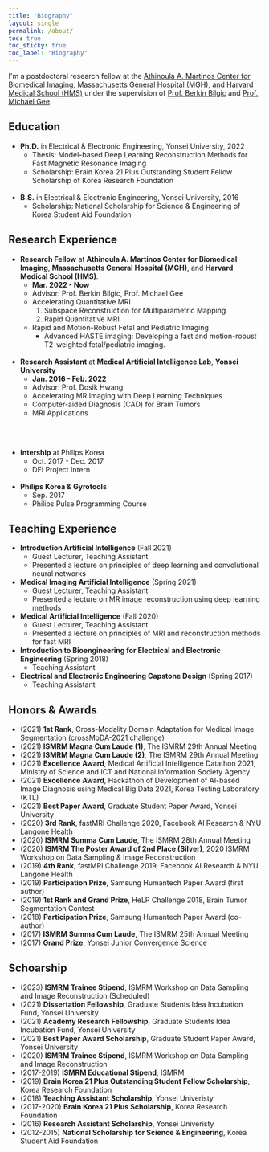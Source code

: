 ```yaml
---
title: "Biography"
layout: single
permalink: /about/
toc: true
toc_sticky: true
toc_label: "Biography"
---
```


I'm a postdoctoral research fellow at the [Athinoula A. Martinos Center for Biomedical Imaging](https://www.martinos.org/), [Massachusetts General Hospital (MGH)](https://www.massgeneral.org/), and [Harvard Medical School (HMS)](https://hms.harvard.edu/) under the supervision of [Prof. Berkin Bilgic](https://martinos.org/~berkin/) and [Prof. Michael Gee](https://www.massgeneral.org/doctors/17954/michael-gee).

## Education
* **Ph.D.** in Electrical & Electronic Engineering, Yonsei University, 2022
    * Thesis: Model-based Deep Learning Reconstruction Methods for Fast Magnetic Resonance Imaging
    * Scholarship: Brain Korea 21 Plus Outstanding Student Fellow Scholarship of Korea Research Foundation
<br/><br/>
* **B.S.** in Electrical & Electronic Engineering, Yonsei University, 2016
    * Scholarship: National Scholarship for Science & Engineering of Korea Student Aid Foundation

## Research Experience
* **Research Fellow** at **Athinoula A. Martinos Center for Biomedical Imaging**, **Massachusetts General Hospital (MGH)**, and **Harvard Medical School (HMS)**.
    * **Mar. 2022 - Now**
    * Advisor: Prof. Berkin Bilgic, Prof. Michael Gee
    * Accelerating Quantitative MRI
        1. Subspace Reconstruction for Multiparametric Mapping
            <!-- * Developed a zero-shot deep subspace reconstruction network (Zero-DeepSub) for fast multiparametric quantiative MRI. -->
        1. Rapid Quantitative MRI
            <!-- * Developed a self-supervised learning scheme for multiparametric mapping using QALAS (SSL-QALAS). -->
    * Rapid and Motion-Robust Fetal and Pediatric Imaging
        * Advanced HASTE imaging: Developing a fast and motion-robust T2-weighted fetal/pediatric imaging.
<br/><br/>
* **Research Assistant** at **Medical Artificial Intelligence Lab**, **Yonsei University**
    * **Jan. 2016 - Feb. 2022**
    * Advisor: Prof. Dosik Hwang
    * Accelerating MR Imaging with Deep Learning Techniques
        <!-- 1. Accelerating MRI:
            * Developed a joint deep model-based MR image and coil sensitivity reconstruction network (Joint-ICNet) for fast MRI.
            * Validated domain-transform manifold learning in phase-encoding direction for accelerating cartesian MRI (DOTA-MRI).
            * Implemented cross-domain CNNs (KIKI-net) for reconstructing undersampled MR images.
        1. Rapid MR Parameter Mapping: Developed a deep model-based MR parameter mapping network (DOPAMINE) for a fast T1 mapping.
        1. Parallel Imaging in TOF-MRA: Developed a deep multistream CNNs (DPI-net) for parallel imaging in TOF-MRA. -->
    * Computer-aided Diagnosis (CAD) for Brain Tumors
        <!-- 1. Metastasis: Developed a deep learning model for automatic detection and segmentation of brain metastases.
        1. Meningioma: Implemented meningioma segmentation and grading models using two-stage deep learning models.
        1. Glioblastoma: Developed an automatic deep-learning-based segmentation model for glioblastoma analysis. -->
    * MRI Applications
        <!-- 1. Standardization of Quantitative MRI: Developed a deep-learning-based model for standardization of MOLLI T1 mapping.
        1. Increasing MRI SNR: Analyzed a denoising method based on tissue characteristics for High-SNR multiple T2(*)-contrast MRI.
        1. MRI-compatible Sensor: Validated a megahertz-wave-transmitting conducting polymer electrode (MRI-compatible pressure sensor). -->
<br/><br/>
* **Intership** at Philips Korea
    * Oct. 2017 - Dec. 2017
    * DFI Project Intern
<br/><br/>
* **Philips Korea & Gyrotools**
    * Sep. 2017
    * Philips Pulse Programming Course

## Teaching Experience
* **Introduction Artificial Intelligence** (Fall 2021)
    * Guest Lecturer, Teaching Assistant
    * Presented a lecture on principles of deep learning and convolutional neural networks
* **Medical Imaging Artificial Intelligence** (Spring 2021)
    * Guest Lecturer, Teaching Assistant
    * Presented a lecture on MR image reconstruction using deep learning methods
* **Medical Artificial Intelligence** (Fall 2020)
    * Guest Lecturer, Teaching Assistant
    * Presented a lecture on principles of MRI and reconstruction methods for fast MRI
* **Introduction to Bioengineering for Electrical and Electronic Engineering** (Spring 2018)
    * Teaching Assistant
* **Electrical and Electronic Engineering Capstone Design** (Spring 2017)
    * Teaching Assistant

## Honors & Awards
* (2021) **1st Rank**, Cross-Modality Domain Adaptation for Medical Image Segmentation (crossMoDA-2021 challenge)
* (2021) **ISMRM Magna Cum Laude (1)**, The ISMRM 29th Annual Meeting
* (2021) **ISMRM Magna Cum Laude (2)**, The ISMRM 29th Annual Meeting
* (2021) **Excellence Award**, Medical Artificial Intelligence Datathon 2021, Ministry of Science and ICT and National Information Society Agency
* (2021) **Excellence Award**, Hackathon of Development of AI-based Image Diagnosis using Medical Big Data 2021, Korea Testing Laboratory (KTL)
* (2021) **Best Paper Award**, Graduate Student Paper Award, Yonsei University
* (2020) **3rd Rank**, fastMRI Challenge 2020, Facebook AI Research & NYU Langone Health
* (2020) **ISMRM Summa Cum Laude**, The ISMRM 28th Annual Meeting
* (2020) **ISMRM The Poster Award of 2nd Place (Silver)**, 2020 ISMRM Workshop on Data Sampling & Image Reconstruction
* (2019) **4th Rank**, fastMRI Challenge 2019, Facebook AI Research & NYU Langone Health
* (2019) **Participation Prize**, Samsung Humantech Paper Award (first author)
* (2019) **1st Rank and Grand Prize**, HeLP Challenge 2018, Brain Tumor Segmentation Contest
* (2018) **Participation Prize**, Samsung Humantech Paper Award (co-author)
* (2017) **ISMRM Summa Cum Laude**, The ISMRM 25th Annual Meeting
* (2017) **Grand Prize**, Yonsei Junior Convergence Science

## Schoarship
* (2023) **ISMRM Trainee Stipend**, ISMRM Workshop on Data Sampling and Image Reconstruction (Scheduled)
* (2021) **Dissertation Fellowship**, Graduate Students Idea Incubation Fund, Yonsei University
* (2021) **Academy Research Fellowship**, Graduate Students Idea Incubation Fund, Yonsei University
* (2021) **Best Paper Award Scholarship**, Graduate Student Paper Award, Yonsei University
* (2020) **ISMRM Trainee Stipend**, ISMRM Workshop on Data Sampling and Image Reconstruction
* (2017-2019) **ISMRM Educational Stipend**, ISMRM
* (2019) **Brain Korea 21 Plus Outstanding Student Fellow Scholarship**, Korea Research Foundation
* (2018) **Teaching Assistant Scholarship**, Yonsei Univeristy
* (2017-2020) **Brain Korea 21 Plus Scholarship**, Korea Research Foundation
* (2016) **Research Assistant Scholarship**, Yonsei Univeristy
* (2012-2015) **National Scholarship for Science & Engineering**, Korea Student Aid Foundation